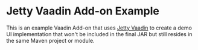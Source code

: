# Jetty Vaadin Add-on Example

This is an example Vaadin Add-on that uses [Jetty Vaadin](https://vaadin.com/directory#!addon/jetty-vaadin-add-on) to create a demo UI implementation that won't be included in the final JAR but still resides in the same Maven project or module.
